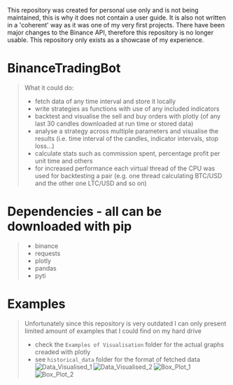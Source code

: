 This repository was created for personal use only and is not being maintained, this is why it does not contain a user guide. It is also not written in a 'coherent' way as it was one of my very first projects. There have been major changes to the Binance API, therefore this repository is no longer usable. This repository only exists as a showcase of my experience.

# BinanceTradingBot
> What it could do:
> - fetch data of any time interval and store it locally
> - write strategies as functions with use of any included indicators
> - backtest and visualise the sell and buy orders with plotly (of any last 30 candles downloaded at run time or stored data)
> - analyse a strategy across multiple parameters and visualise the results (i.e. time interval of the candles, indicator intervals, stop loss...)
> - calculate stats such as commission spent, percentage profit per unit time and others
> - for increased performance each virtual thread of the CPU was used for backtesting a pair (e.g. one thread calculating BTC/USD and the other one LTC/USD and so on)

# Dependencies - all can be downloaded with pip
> - binance
> - requests
> - plotly
> - pandas
> - pyti


# Examples
> Unfortunately since this repository is very outdated I can only present limited amount of examples that I could find on my hard drive
> - check the `Examples of Visualisation` folder for the actual graphs creaded with plotly
> - see `historical_data` folder for the format of fetched data
> ![Data_Visualised_1](/PicturesForREADME/.png?raw=true "Data Visualised 1")
> ![Data_Visualised_2](/PicturesForREADME/.png?raw=true "Data Visualised 2")
> ![Box_Plot_1](/PicturesForREADME/.png?raw=true "Box Plot 1")
> ![Box_Plot_2](/PicturesForREADME/.png?raw=true "Box Plot 2")
